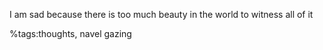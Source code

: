 I am sad because there is too much beauty in the world to witness all of it

%tags:thoughts, navel gazing
